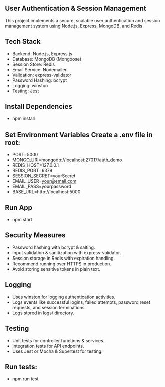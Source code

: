 ## User Authentication & Session Management
This project implements a secure, scalable user authentication and session management system using Node.js, Express, MongoDB, and Redis

## Tech Stack
- Backend: Node.js, Express.js
- Database: MongoDB (Mongoose)
- Session Store: Redis
- Email Service: Nodemailer
- Validation: express-validator
- Password Hashing: bcrypt
- Logging: winston
- Testing: Jest

## Install Dependencies
- npm install

## Set Environment Variables Create a .env file in root:

- PORT=5000
- MONGO_URI=mongodb://localhost:27017/auth_demo
- REDIS_HOST=127.0.0.1
- REDIS_PORT=6379
- SESSION_SECRET=yourSecret
- EMAIL_USER=your@email.com
- EMAIL_PASS=yourpassword
- BASE_URL=http://localhost:5000


## Run App
 - npm start


## Security Measures
- Password hashing with bcrypt & salting.
- Input validation & sanitization with express-validator.
- Session storage in Redis with expiration handling.
- Recommend running over HTTPS in production.
- Avoid storing sensitive tokens in plain text.

 ## Logging
- Uses winston for logging authentication activities.
- Logs events like successful logins, failed attempts, password reset requests, and session terminations.
- Logs stored in logs/ directory.

## Testing
- Unit tests for controller functions & services.
- Integration tests for API endpoints.
- Uses Jest or Mocha & Supertest for testing.

## Run tests:

- npm run test 




